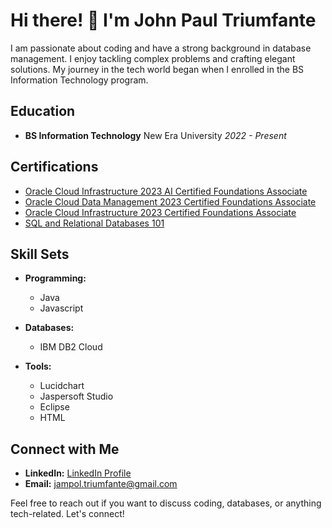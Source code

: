 # Hi there! 👋 I'm John Paul Triumfante

I am passionate about coding and have a strong background in database management. I enjoy tackling complex problems and crafting elegant solutions. My journey in the tech world began when I enrolled in the BS Information Technology program.

## Education

- **BS Information Technology**
  New Era University
  *2022 - Present*

## Certifications

- [Oracle Cloud Infrastructure 2023 AI Certified Foundations Associate](https://catalog-education.oracle.com/pls/certview/sharebadge?id=30A9417F7A0933CFF41381AB5BB5DE7DC9E07CEAFAEFEB51C4CF0B500C7391D2&fbclid=IwAR0Aip67Bz6UpJxnHc72sCF4KFGi_jmycZdsTxTcqmJ20X0mphZfWPatktY)
- [Oracle Cloud Data Management 2023 Certified Foundations Associate](https://catalog-education.oracle.com/pls/certview/sharebadge?id=C0DB0926FD1E4F2D95B8172CFD97BD1725CC28AD31A680EEBD9A3DF4B9E5F801&fbclid=IwAR1LcJ9sjNHs-JXhRoPulxRZxXC94uWJmud71IQm7ynVwql9QGelf2RapJs)
- [Oracle Cloud Infrastructure 2023 Certified Foundations Associate](https://catalog-education.oracle.com/pls/certview/sharebadge?id=26C301B2CECECD0F06EC42D7672759309624CC2B95A5CDAC96E112228980112B)
- [SQL and Relational Databases 101](https://courses.cognitiveclass.ai/certificates/5399d2acdb49488fa7cb91b3c371aabb)

## Skill Sets

- **Programming:**
  - Java
  - Javascript

- **Databases:**
  - IBM DB2 Cloud

- **Tools:**
  - Lucidchart
  - Jaspersoft Studio
  - Eclipse
  - HTML

## Connect with Me

- **LinkedIn:** [LinkedIn Profile](LinkedIn_Profile_Link)
- **Email:** jampol.triumfante@gmail.com

Feel free to reach out if you want to discuss coding, databases, or anything tech-related. Let's connect!

[Certification_Link_1]: # "Link to Oracle Cloud Infrastructure 2023 AI Certified Foundations Associate"
[Certification_Link_2]: # "Link to Oracle Cloud Data Management 2023 Certified Foundations Associate"
[Certification_Link_3]: # "Link to Oracle Cloud Infrastructure 2023 Certified Foundations Associate"
[Certification_Link_4]: # "Link to SQL and Relational Databases 101"
[LinkedIn_Profile_Link]: # "Link to your LinkedIn profile"
